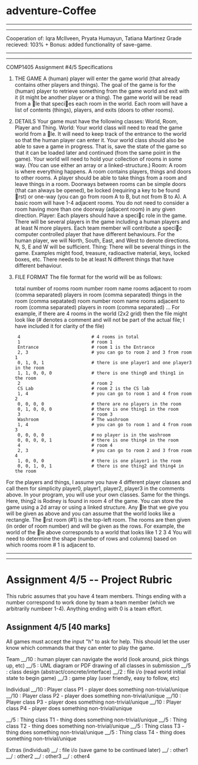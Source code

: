 # adventure-Coffee

  -------------------------------------------------------------------------------------------------
  -------------------------------------------------------------------------------------------------
  Cooperation of: Iqra McIlveen, Pryata Humayun, Tatiana Martinez
  Grade recieved: 103% 
    + Bonus: added functionality of save-game.
  
  -------------------------------------------------------------------------------------------------
  -------------------------------------------------------------------------------------------------
  
COMP1405 Assignment #4/5 Specifications
1. THE GAME
  A (human) player will enter the game world (that already
  contains other players and things). The goal of the game is for the (human) player to retrieve
  something from the game world and exit with it (it might be another player or a thing).
  The game world will be read from a le that species each room in the world. Each room will
  have a list of contents (things), players, and exits (doors to other rooms).

2. DETAILS
  Your game must have the following classes: World, Room, Player and Thing.
  World: 
    Your world class will need to read the game world from a le. It will need to keep track
    of the entrance to the world so that the human player can enter it. Your world class should also be
    able to save a game in progress. That is, save the state of the game so that it can be loaded later
    and continued (from the same point in the game). Your world will need to hold your collection of
    rooms in some way. (You can use either an array or a linked-structure.)
  Room: 
    A room is where everything happens. A room contains players, things and doors to other
    rooms. A player should be able to take things from a room and leave things in a room. Doorways
    between rooms can be simple doors (that can always be opened), be locked (requiring a key to
    be found rst) or one-way (you can go from room A to B, but not from B to A). A basic room
    will have 1-4 adjacent rooms. You do not need to consider a room having more than one doorway
    (adjacent room) in any given direction.
  Player: 
    Each players should have a specic role in the game. There will be several players in the
    game including a human players and at least N more players. Each team member will contribute
    a specic computer controlled player that have different behaviours.
    For the human player, we will North, South, East, and West to denote directions. N, S, E and
    W will be sufficient.
  Thing: 
    There will be several things in the game. Examples might food, treasure, radioactive
    material, keys, locked boxes, etc. There needs to be at least N different things that have different
    behaviour.
    
3. FILE FORMAT
  The file format for the world will be as follows:
  
      total number of rooms
      room number
      room name
      rooms adjacent to room (comma separated)
      players in room (comma separated)
      things in the room (comma sepatated)
      room number
      room name
      rooms adjacent to room (comma separated)
      players in room (comma separated)
      ...
  For example, if there are 4 rooms in the world (2x2 grid) then the file might look like (# denotes
  a comment and will not be part of the actual file; I have included it for clarity of the file)
  
        4                           # 4 rooms in total
        1                           # room 1
        Entrance                    # room 1 is the Entrance
        2, 3                        # you can go to room 2 and 3 from room 1
        0, 1, 0, 1                  # there is one player1 and one player3 in the room
        1, 1, 0, 0, 0               # there is one thing0 and thing1 in the room
        2                           # room 2
        CS Lab                      # room 2 is the CS lab
        1, 4                        # you can go to room 1 and 4 from room 2
        0, 0, 0, 0                  # there are no players in the room
        0, 1, 0, 0, 0               # there is one thing1 in the room
        3                           # room 3
        Washroom                    # The washroom
        1, 4                        # you can go to room 1 and 4 from room 3
        0, 0, 0, 0                  # no player is in the washroom
        0, 0, 0, 0, 1               # there is one thing4 in the room
        4                           # room 4
        2, 3                        # you can go to room 2 and 3 from room 4
        1, 0, 0, 0                  # there is one player1 in the room
        0, 0, 1, 0, 1               # there is one thing2 and thing4 in the room
        
        
  For the players and things, I assume you have 4 different player classes and call them for
  simplicity player0, player1, player2, player3 in the comments above. In your program, you will use
  your own classes. Same for the things. Here, thing2 is Rodney is found in room 4 of the game.
  You can store the game using a 2d array or using a linked structure. Any le that we give you
  will be given as above and you can assume that the world looks like a rectangle. The rst room
  (#1) is the top-left room. The rooms are then given (in order of room number) and will be given
  as the rows. For example, the world of the le above corresponds to a world that looks like
  1 2
  3 4
  You will need to determine the shape (number of rows and columns) based on which rooms
  room # 1 is adjacent to.
  
  -------------------------------------------------------------------------------------------------
  -------------------------------------------------------------------------------------------------
  
Assignment 4/5 -- Project Rubric
================================

This rubric assumes that you have 4 team members. Things ending with a number correspond to work done by team a team member (which we arbitrarily numbeer 1-4). Anything ending with 0 is a team effort.

Assignment 4/5 [40 marks]
-------------------------

All games must accept the input "h" to ask for help. This should let the user know which commands that they can enter to play the game.

Team
__/10 : human player can navigate the world (look around, pick things up, etc)
__/5 : UML diagram or PDF drawing of all classes in submission
__/5 : class design (abstract/concrete/interface) 
__/2 : file i/o (read world initial state to begin game)
__/3 : game play (user friendly, easy to follow, etc)


Individual
__/10 : Player class P1 - player does something non-trivial/unique
__/10 : Player class P2 - player does something non-trivial/unique
__/10 : Player class P3 - player does something non-trivial/unique
__/10 : Player class P4 - player does something non-trivial/unique

__/5 : Thing class T1 - thing does something non-trivial/unique
__/5 : Thing class T2 - thing does something non-trivial/unique
__/5 : Thing class T3 - thing does something non-trivial/unique
__/5 : Thing class T4 - thing does something non-trivial/unique

Extras (individual)
__/ : file i/o (save game to be continued later)
__/ : other1
__/ : other2
__/ : other3
__/ : other4
